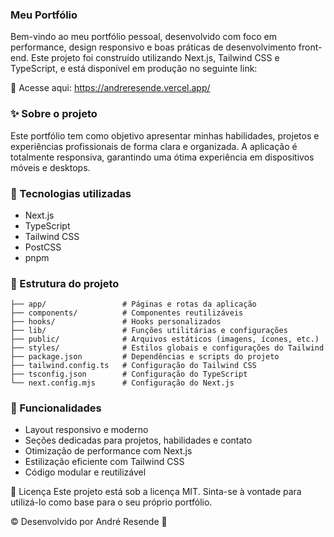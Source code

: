 ### Meu Portfólio

Bem-vindo ao meu portfólio pessoal, desenvolvido com foco em performance, design responsivo e boas práticas de desenvolvimento front-end. Este projeto foi construído utilizando Next.js, Tailwind CSS e TypeScript, e está disponível em produção no seguinte link:

🔗 Acesse aqui: https://andreresende.vercel.app/

### ✨ Sobre o projeto

Este portfólio tem como objetivo apresentar minhas habilidades, projetos e experiências profissionais de forma clara e organizada. A aplicação é totalmente responsiva, garantindo uma ótima experiência em dispositivos móveis e desktops.

### 🚀 Tecnologias utilizadas

- Next.js
- TypeScript
- Tailwind CSS
- PostCSS
- pnpm

### 📁 Estrutura do projeto

```
├── app/                 # Páginas e rotas da aplicação
├── components/          # Componentes reutilizáveis
├── hooks/               # Hooks personalizados
├── lib/                 # Funções utilitárias e configurações
├── public/              # Arquivos estáticos (imagens, ícones, etc.)
├── styles/              # Estilos globais e configurações do Tailwind
├── package.json         # Dependências e scripts do projeto
├── tailwind.config.ts   # Configuração do Tailwind CSS
├── tsconfig.json        # Configuração do TypeScript
└── next.config.mjs      # Configuração do Next.js
```

### 📌 Funcionalidades

- Layout responsivo e moderno
- Seções dedicadas para projetos, habilidades e contato
- Otimização de performance com Next.js
- Estilização eficiente com Tailwind CSS
- Código modular e reutilizável

📄 Licença
Este projeto está sob a licença MIT. Sinta-se à vontade para utilizá-lo como base para o seu próprio portfólio.

©️ Desenvolvido por André Resende 🚀
